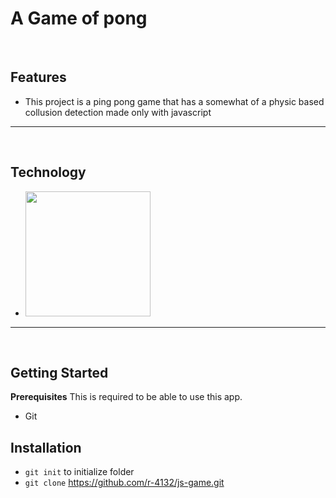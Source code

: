 # A Game of pong
&nbsp;
## Features
- This project is a ping pong game that has a somewhat of a physic based collusion detection made only with javascript

---
&nbsp;
## Technology

- <img src = "https://www.flaticon.com/free-icon/js_5968292?term=javascript&page=1&position=4&origin=search" width="200">

---
&nbsp;
## Getting Started
**Prerequisites**
This is required to be able to use this app.
- Git
&nbsp;


## **Installation**
- `git init` to initialize folder
- `git clone` https://github.com/r-4132/js-game.git

